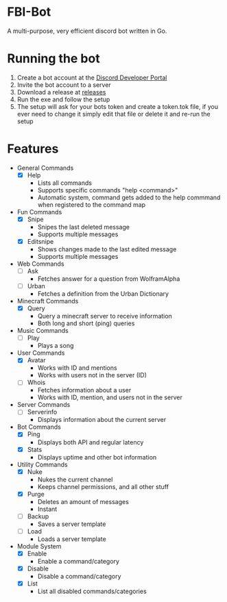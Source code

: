 # FBI-Bot
A multi-purpose, very efficient discord bot written in Go.

# Running the bot
1. Create a bot account at the [Discord Developer Portal](https://discord.com/developers/applications)
2. Invite the bot account to a server
3. Download a release at [releases](https://github.com/Prim69/FBI-Bot/tags)
4. Run the exe and follow the setup
5. The setup will ask for your bots token and create a token.tok file, if you ever need to change it simply edit that file or delete it and re-run the setup

# Features
 - General Commands
   - [x] Help
     - Lists all commands
     - Supports specific commands "help \<command>"
     - Automatic system, command gets added to the help commmand when registered to the command map
 - Fun Commands
   - [x] Snipe
     - Snipes the last deleted message
     - Supports multiple messages
   - [x] Editsnipe
     - Shows changes made to the last edited message
     - Supports multiple messages
 - Web Commands
   - [ ] Ask
     - Fetches answer for a question from WolframAlpha
   - [ ] Urban
     - Fetches a definition from the Urban Dictionary
 - Minecraft Commands
   - [x] Query
     - Query a minecraft server to receive information
     - Both long and short (ping) queries
 - Music Commands
   - [ ] Play
      - Plays a song
 - User Commands
   - [x] Avatar
     - Works with ID and mentions
     - Works with users not in the server (ID)
   - [ ] Whois
     - Fetches information about a user
     - Works with ID, mention, and users not in the server
 - Server Commands
   - [ ] Serverinfo
     - Displays information about the current server
 - Bot Commands
   - [x] Ping
     - Displays both API and regular latency
   - [x] Stats
     - Displays uptime and other bot information
 - Utility Commands
   - [x] Nuke
     - Nukes the current channel
     - Keeps channel permissions, and all other stuff
   - [x] Purge
     - Deletes an amount of messages
     - Instant
   - [ ] Backup
     - Saves a server template
   - [ ] Load
     - Loads a server template
 - Module System
   - [x] Enable
     - Enable a command/category
   - [x] Disable
     - Disable a command/category
   - [x] List
     - List all disabled commands/categories